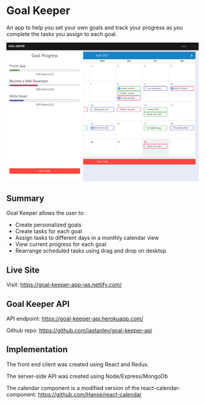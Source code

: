 # Goal Keeper

An app to help you set your own goals and track your progress as you complete the tasks you assign to each goal.

![Screenshot](/src/images/full-app-screenshot.png)

## Summary

Goal Keeper allows the user to:
* Create personalized goals
* Create tasks for each goal
* Assign tasks to different days in a monthly calendar view
* View current progress for each goal
* Rearrange scheduled tasks using drag and drop on desktop

## Live Site
Visit: https://goal-keeper-app-ias.netlify.com/

## Goal Keeper API
API endpoint: https://goal-keeper-api.herokuapp.com/

Github repo: https://github.com/iastanley/goal-keeper-api

## Implementation

The front end client was created using React and Redux.

The server-side API was created using Node/Express/MongoDb

The calendar component is a modified version of the react-calendar-component: https://github.com/Hanse/react-calendar
